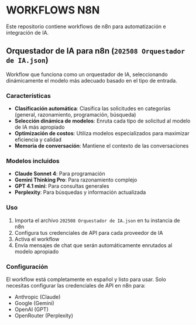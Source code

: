 # WORKFLOWS N8N

Este repositorio contiene workflows de n8n para automatización e integración de IA.

## Orquestador de IA para n8n (`202508 Orquestador de IA.json`)

Workflow que funciona como un orquestador de IA, seleccionando dinámicamente el modelo más adecuado basado en el tipo de entrada.

### Características

- **Clasificación automática**: Clasifica las solicitudes en categorías (general, razonamiento, programación, búsqueda)
- **Selección dinámica de modelos**: Enruta cada tipo de solicitud al modelo de IA más apropiado
- **Optimización de costos**: Utiliza modelos especializados para maximizar eficiencia y calidad
- **Memoria de conversación**: Mantiene el contexto de las conversaciones

### Modelos incluidos

- **Claude Sonnet 4**: Para programación
- **Gemini Thinking Pro**: Para razonamiento complejo
- **GPT 4.1 mini**: Para consultas generales
- **Perplexity**: Para búsquedas y información actualizada

### Uso

1. Importa el archivo `202508 Orquestador de IA.json` en tu instancia de n8n
2. Configura tus credenciales de API para cada proveedor de IA
3. Activa el workflow
4. Envía mensajes de chat que serán automáticamente enrutados al modelo apropiado

### Configuración

El workflow está completamente en español y listo para usar. Solo necesitas configurar las credenciales de API en n8n para:

- Anthropic (Claude)
- Google (Gemini)
- OpenAI (GPT)
- OpenRouter (Perplexity)